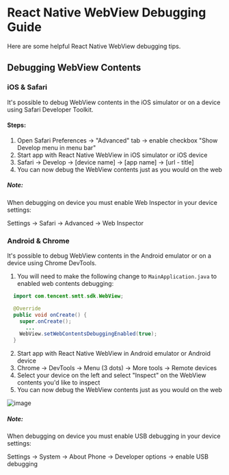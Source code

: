 # React Native WebView Debugging Guide

Here are some helpful React Native WebView debugging tips.

## Debugging WebView Contents

### iOS & Safari

It's possible to debug WebView contents in the iOS simulator or on a device using Safari Developer Toolkit.

#### Steps:

1. Open Safari Preferences -> "Advanced" tab -> enable checkbox "Show Develop menu in menu bar"
2. Start app with React Native WebView in iOS simulator or iOS device
3. Safari -> Develop -> [device name] -> [app name] -> [url - title]
4. You can now debug the WebView contents just as you would on the web

##### Note:

When debugging on device you must enable Web Inspector in your device settings:

Settings -> Safari -> Advanced -> Web Inspector

### Android & Chrome

It's possible to debug WebView contents in the Android emulator or on a device using Chrome DevTools.

1. You will need to make the following change to `MainApplication.java` to enabled web contents debugging:
```java
  import com.tencent.smtt.sdk.WebView;

  @Override
  public void onCreate() {
    super.onCreate();
	  ...
    WebView.setWebContentsDebuggingEnabled(true);
  }
```
2. Start app with React Native WebView in Android emulator or Android device
3. Chrome -> DevTools -> Menu (3 dots) -> More tools -> Remote devices
4. Select your device on the left and select "Inspect" on the WebView contents you'd like to inspect
5. You can now debug the WebView contents just as you would on the web

![image](https://user-images.githubusercontent.com/1479215/47129785-9476e480-d24b-11e8-8cb1-fba77ee1c072.png)

##### Note:

When debugging on device you must enable USB debugging in your device settings:

Settings -> System -> About Phone -> Developer options -> enable USB debugging
